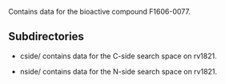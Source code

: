 Contains data for the bioactive compound F1606-0077.

## Subdirectories

- cside/ contains data for the C-side search space on rv1821.

- nside/ contains data for the N-side search space on rv1821.

